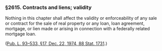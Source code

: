 ### §2615. Contracts and liens; validity ###

Nothing in this chapter shall affect the validity or enforceability of any sale or contract for the sale of real property or any loan, loan agreement, mortgage, or lien made or arising in connection with a federally related mortgage loan.

([Pub. L. 93–533, §17, Dec. 22, 1974, 88 Stat. 1731](/statviewer.htm?volume=88&page=1731).)